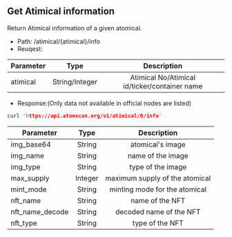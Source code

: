 ## Get Atimical information
Return Atimical information of a given atomical.
- Path: /atimical/{atimical}/info
- Reuqest:

| Parameter | Type | Description|
| ------- |:----------:|:----------:|
| atimical   | String/Integer | Atimical No/Atimical id/ticker/container name|

- Response:(Only data not available in official nodes are listed)
```c
curl 'https://api.atomscan.org/v1/atimical/0/info'
```

| Parameter  |  Type    | Description |
| -------|:--------:|:-----------:|
| img_base64      | String | atomical's image                |
| img_name        | String | name of the image               |
| img_type        | String | type of the image               |
| max_supply      | Integer| maximum supply of the atomical  |
| mint_mode       | String | minting mode for the atomical   |
| nft_name        | String | name of the NFT                 |
| nft_name_decode | String | decoded name of the NFT         |
| nft_type        | String | type of the NFT                 |

